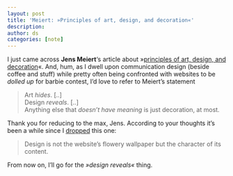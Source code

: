 ```yaml
---
layout: post
title: 'Meiert: »Principles of art, design, and decoration«'
description:
author: ds
categories: [note]
---
```


I just came across **Jens Meiert**‘s article about »[principles of art, design, and decoration](http://meiert.com/en/blog/20070512/principles-of-art-design-and-decoration/)«. And, hum, as I dwell upon communication design (beside coffee and stuff) while pretty often being confronted with websites to be *dolled up* for barbie contest, I’d love to refer to Meiert’s statement

> Art *hides*. [..]  
>  Design *reveals*. [..]  
>  Anything else that *doesn’t have meaning* is just decoration, at most.

Thank you for reducing to the max, Jens. According to your thoughts it’s been a while since I [dropped](http://community.de.selfhtml.org/my/zitatesammlung/zitat144) this one:

> Design is not the website’s flowery wallpaper but the character of its content.

From now on, I’ll go for the _»design reveals«_ thing.



